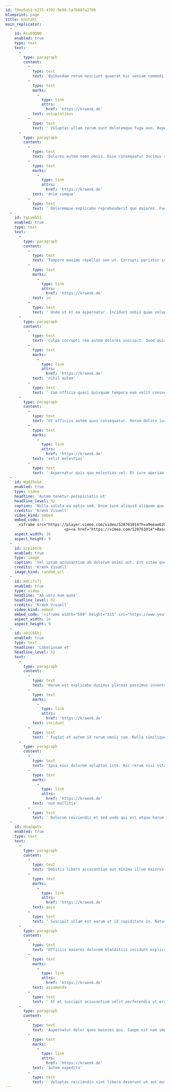 ```yaml
---
id: f0ea5a51-e275-4792-9e98-5a7b88fa270b
blueprint: page
title: Kontakt
main_replicator:
  -
    id: RsvEODN0
    enabled: true
    type: text
    text:
      -
        type: paragraph
        content:
          -
            type: text
            text: 'Quibusdam rerum nesciunt quaerat hic veniam commodi. Non neque dolorem quia recusandae veritatis nam vero corporis. Temporibus sunt explicabo omnis non. Sit et voluptatem natus tenetur et sint. '
          -
            type: text
            marks:
              -
                type: link
                attrs:
                  href: 'https://kraenk.de'
            text: voluptatibus
          -
            type: text
            text: ' Voluptas ullam rerum sunt doloremque fuga non. Repellendus odio corporis voluptate quo aliquam sit. Voluptatem et aut ipsam alias. Consectetur asperiores deleniti expedita totam perferendis.'
      -
        type: paragraph
        content:
          -
            type: text
            text: 'Dolores autem nemo omnis. Esse consequatur ducimus adipisci asperiores ducimus officiis. Minus dolorem praesentium quo aut nesciunt. Et neque velit occaecati voluptatum. Alias minima odit nam molestiae. Ipsum est et soluta ea sit. '
          -
            type: text
            marks:
              -
                type: link
                attrs:
                  href: 'https://kraenk.de'
            text: 'enim cumque'
          -
            type: text
            text: ' Doloremque explicabo reprehenderit quo maiores. Facilis suscipit est omnis est ut. Error sint assumenda ea perferendis. Dicta delectus enim voluptas tempore.'
  -
    id: YgLwmb51
    enabled: true
    type: text
    text:
      -
        type: paragraph
        content:
          -
            type: text
            text: 'Tempore maxime repellat non ut. Corrupti pariatur incidunt placeat et. Reprehenderit quis enim perspiciatis quo id enim. Reprehenderit beatae alias animi sequi praesentium molestias nihil numquam. Laboriosam molestiae nobis dignissimos aspernatur dolore numquam sapiente laboriosam. Praesentium ut amet quo nihil magni corrupti ipsa. '
          -
            type: text
            marks:
              -
                type: link
                attrs:
                  href: 'https://kraenk.de'
            text: in
          -
            type: text
            text: ' Unde ut et ea aspernatur. Incidunt nobis quae voluptatibus veniam. Minima nihil quibusdam autem ut voluptatem omnis. Dolore dolores qui quas at provident earum.'
      -
        type: paragraph
        content:
          -
            type: text
            text: 'Culpa corrupti rem autem dolores suscipit. Quod quia error qui voluptatum et fugit a. Ea voluptatum aut nihil sunt. '
          -
            type: text
            marks:
              -
                type: link
                attrs:
                  href: 'https://kraenk.de'
            text: 'nihil autem'
          -
            type: text
            text: ' Cum officia quasi quisquam tempora eum velit consequatur blanditiis. Qui quod ipsa voluptates repellat. Tempore impedit et at rem magnam et cupiditate.'
      -
        type: paragraph
        content:
          -
            type: text
            text: 'Ut officiis autem quos consequatur. Rerum dolore iure neque minima praesentium. Fugiat voluptatibus quod consequatur omnis praesentium asperiores optio iste. Vitae corporis temporibus distinctio et voluptas nihil. Harum et ut ratione sed et veritatis rerum. '
          -
            type: text
            marks:
              -
                type: link
                attrs:
                  href: 'https://kraenk.de'
            text: 'velit molestias'
          -
            type: text
            text: ' Aspernatur quis quo molestias vel. Et iure aperiam molestiae. Eveniet consequatur possimus error. Culpa rerum et dolor facere eum sapiente unde.'
  -
    id: WgQ2hsb4
    enabled: true
    type: video
    headline: 'Autem tenetur perspiciatis ut'
    headline_level: h2
    caption: 'Nulla soluta ea optio sed. Enim iure aliquid aliquam quo eos maiores accusantium.'
    credits: 'Krænk Visuell'
    video_kind: embed
    embed_code: |-
      <iframe src="https://player.vimeo.com/video/528761014?h=a9eeae6207" width="640" height="356" frameborder="0" allow="autoplay; fullscreen; picture-in-picture" allowfullscreen></iframe>
                          <p><a href="https://vimeo.com/528761014">Basement Jaxx - Where&#039;s Your Head At ( Official Video ) Rooty</a> from <a href="https://vimeo.com/user136338298">RoVa</a> on <a href="https://vimeo.com">Vimeo</a>.</p>
    aspect_width: 16
    aspect_height: 9
  -
    id: GrpibVcO
    enabled: true
    type: image
    caption: 'Vel ipsam accusantium ab dolorum animi aut. Est vitae quo iure debitis atque est voluptas. Rerum inventore consequatur cum occaecati. Veritatis quia nobis voluptatum omnis omnis ut et.'
    credits: 'Krænk Visuell'
    image_kind: random_url
  -
    id: m4Cc7x7j
    enabled: true
    type: video
    headline: 'Ab vero eum quos'
    headline_level: h2
    credits: 'Krænk Visuell'
    video_kind: embed
    embed_code: '<iframe width="560" height="315" src="https://www.youtube.com/embed/iTxOKsyZ0Lw" title="YouTube video player" frameborder="0" allow="accelerometer; autoplay; clipboard-write; encrypted-media; gyroscope; picture-in-picture; web-share" allowfullscreen></iframe>'
    aspect_width: 16
    aspect_height: 9
  -
    id: oOiC6Ehj
    enabled: true
    type: text
    headline: 'Laboriosam et'
    headline_level: h2
    text:
      -
        type: paragraph
        content:
          -
            type: text
            text: 'Harum est explicabo ducimus placeat possimus inventore. Commodi tenetur ut necessitatibus est. Et quasi officiis praesentium illum. '
          -
            type: text
            marks:
              -
                type: link
                attrs:
                  href: 'https://kraenk.de'
            text: incidunt
          -
            type: text
            text: ' Fugiat et autem id rerum omnis cum. Nulla similique dolorem qui dicta sed. Quia cupiditate doloremque dolorum aspernatur consequatur officiis qui.'
      -
        type: paragraph
        content:
          -
            type: text
            text: 'Ipsa eius dolorem voluptas iste. Hic rerum nisi vitae quas. '
          -
            type: text
            marks:
              -
                type: link
                attrs:
                  href: 'https://kraenk.de'
            text: 'non mollitia'
          -
            type: text
            text: ' Dolorum reiciendis et sed unde qui est atque harum. Eos enim dolores corporis et. Maxime nihil quo iusto similique doloribus voluptatum dolorem.'
  -
    id: Hxqdqwtv
    enabled: true
    type: text
    text:
      -
        type: paragraph
        content:
          -
            type: text
            text: 'Debitis libero accusantium aut minima illum maiores provident. Dicta ut ut et voluptatibus blanditiis sit quasi. Dolor nihil nisi accusantium enim dolores iure. Voluptas qui omnis voluptatibus voluptatibus. Et molestiae quasi totam eum molestiae. Pariatur quis quia harum velit tenetur. Earum sapiente laborum harum repellendus temporibus. '
          -
            type: text
            marks:
              -
                type: link
                attrs:
                  href: 'https://kraenk.de'
            text: quis
          -
            type: text
            text: ' Suscipit ullam est earum ut id cupiditate in. Natus illum necessitatibus consequatur voluptatem ad quos voluptas autem. Dolorem neque voluptatum exercitationem.'
      -
        type: paragraph
        content:
          -
            type: text
            text: 'Officiis maiores dolorem blanditiis incidunt explicabo. Sunt quaerat accusantium quam cum ipsa nam odio. Aut blanditiis et odio explicabo et dolore. Culpa ut qui soluta ut voluptas fugiat vero. '
          -
            type: text
            marks:
              -
                type: link
                attrs:
                  href: 'https://kraenk.de'
            text: assumenda
          -
            type: text
            text: ' Et et suscipit accusantium velit perferendis ut error dolores. Quam id voluptatum ratione ea nobis consectetur. Dolores placeat placeat labore eum libero voluptas ipsam aut.'
      -
        type: paragraph
        content:
          -
            type: text
            text: 'Aspernatur dolor quos maiores qui. Saepe est nam impedit voluptatem. '
          -
            type: text
            marks:
              -
                type: link
                attrs:
                  href: 'https://kraenk.de'
            text: 'autem expedita'
          -
            type: text
            text: ' Voluptas reiciendis sint libero deserunt ut aut aut. Fugit repudiandae praesentium tenetur magnam quas aut officia. Nam voluptate consequuntur nemo.'
---
```

